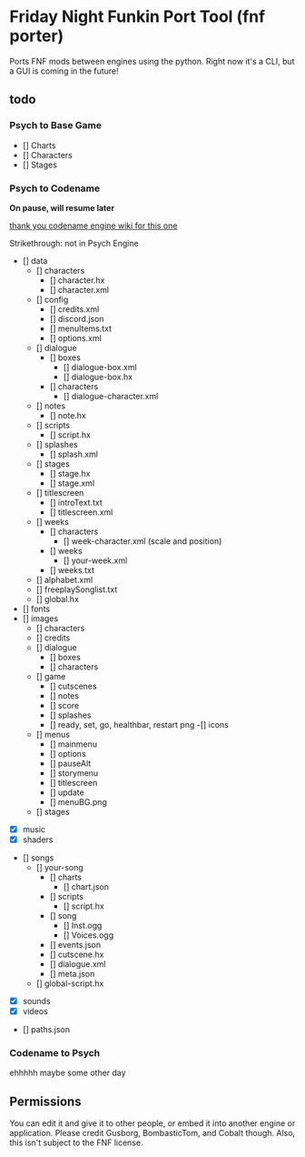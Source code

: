 # Friday Night Funkin Port Tool (fnf porter)
Ports FNF mods between engines using the python. Right now it's a CLI, but a GUI is coming in the future! 
## todo
### Psych to Base Game
- [] Charts
- [] Characters
- [] Stages

### Psych to Codename
**On pause, will resume later**

[thank you codename engine wiki for this one](https://github.com/FNF-CNE-Devs/CodenameEngine/wiki#file-structure--table-of-contents)

Strikethrough: not in Psych Engine 
- [] data
  - [] characters
    - [] character.hx
    - [] character.xml
  - [] config
    - [] credits.xml
    - [] discord.json
    - [] menuItems.txt
    - [] options.xml
  - [] dialogue
    - [] boxes
      - [] dialogue-box.xml
      - [] dialogue-box.hx
    - [] characters
      - [] dialogue-character.xml
  - [] notes
    - [] note.hx
  - [] scripts
    - [] script.hx
  - [] splashes
    - [] splash.xml
  - [] stages
    - [] stage.hx
    - [] stage.xml
  - [] titlescreen
    - [] introText.txt
    - [] titlescreen.xml
  - [] weeks
    - [] characters
      - [] week-character.xml (scale and position)
    - [] weeks
      - [] your-week.xml
    - [] weeks.txt
  - [] alphabet.xml
  - [] freeplaySonglist.txt
  - [] global.hx
- [] fonts
- [] images
  - [] characters
  - [] credits
  - [] dialogue
    - [] boxes
    - [] characters
  - [] game
    - [] cutscenes
    - [] notes
    - [] score
    - [] splashes
    - [] ready, set, go, healthbar, restart png
  -[]  icons
  - [] menus
    - [] mainmenu
    - [] options
    - [] pauseAlt
    - [] storymenu
    - [] titlescreen
    - [] update
    - [] menuBG.png
  - [] stages
- [x] music
- [x] shaders
- [] songs
  - [] your-song
    - [] charts
      - [] chart.json
    - [] scripts
      - [] script.hx
    - [] song
      - [] Inst.ogg
      - [] Voices.ogg
    - [] events.json
    - [] cutscene.hx
    - [] dialogue.xml
    - [] meta.json
  - [] global-script.hx
- [x] sounds
- [x] videos
- [] paths.json
### Codename to Psych
 ehhhhh maybe some other day

## Permissions
You can edit it and give it to other people, or embed it into another engine or application. Please credit Gusborg, BombasticTom, and Cobalt though. Also, this isn't subject to the FNF license.
